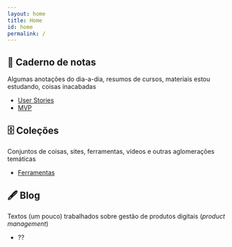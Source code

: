 ```yaml
---
layout: home
title: Home
id: home
permalink: /
---
```


## 📒 Caderno de notas

Algumas anotações do dia-a-dia, resumos de cursos, materiais estou estudando, coisas inacabadas

- [User Stories](user-stories)
- [MVP](mvp)

## 🗄 Coleções

Conjuntos de coisas, sites, ferramentas, vídeos e outras aglomerações temáticas

- [Ferramentas](ferramentas)

## 🖋 Blog

Textos (um pouco) trabalhados sobre gestão de produtos digitais (_product management_)

- ??

